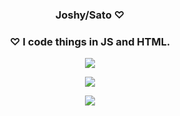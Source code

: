 <h3 align="center">Joshy/Sato ♡</h3>
<h3 align="center">♡ I code things in JS and HTML. </h3>

<p align="center"><img align="center"
    <img src="https://i.imgur.com/0t6TWyw.gif">
</p>

<p align="center"><img align="center"
        src="https://github-readme-stats.vercel.app/api?username=lamesato&hide=contribs,prs&show_icons=true&bg_color=30,e96443,904e95&title_color=fff&text_color=fff"
<p align="center">

<p align="center">
    <img src="https://discord.c99.nl/widget/theme-3/765672517297766462.png" />
</p>

<p align = "center"><img align="center"
         src"https://github-readme-stats.vercel.app/api?username=lamesato" />
</p>               
